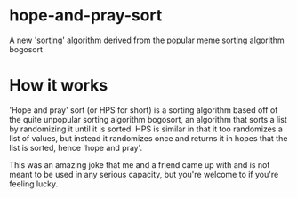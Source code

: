 # hope-and-pray-sort
A new 'sorting' algorithm derived from the popular meme sorting algorithm bogosort

# How it works
'Hope and pray' sort (or HPS for short) is a sorting algorithm based off of the quite unpopular sorting algorithm bogosort, an algorithm that sorts a list by randomizing it until it is sorted. HPS is similar in that it too randomizes a list of values, but instead it randomizes once and returns it in hopes that the list is sorted, hence 'hope and pray'.

This was an amazing joke that me and a friend came up with and is not meant to be used in any serious capacity, but you're welcome to if you're feeling lucky.
